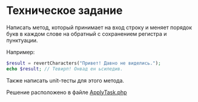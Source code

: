 # Техническое задание
Написать метод, который принимает на вход строку и меняет порядок букв в каждом слове на обратный с сохранением регистра и пунктуации.

Например:
```php
$result = revertCharacters("Привет! Давно не виделись.");
echo $result; // Тевирп! Онвад ен ьсиледив.
```
Также написать unit-тесты для этого метода.

Решение расположено в файле [ApplyTask.php](ApplyTask.php)

